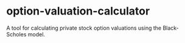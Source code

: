 # option-valuation-calculator
A tool for calculating private stock option valuations using the Black-Scholes model. 

